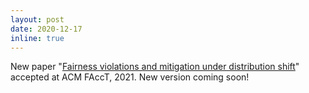 ```yaml
---
layout: post
date: 2020-12-17
inline: true
---
```


New paper "[Fairness violations and mitigation under distribution shift](https://arxiv.org/pdf/1911.00677.pdf)" accepted at ACM FAccT, 2021. New version coming soon!
